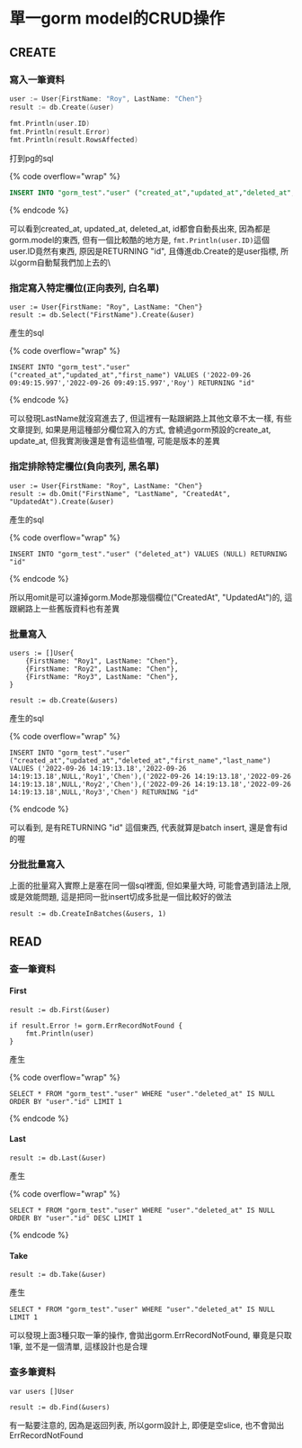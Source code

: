 # 單一gorm model的CRUD操作

## CREATE

### 寫入一筆資料

```go
user := User{FirstName: "Roy", LastName: "Chen"}
result := db.Create(&user)

fmt.Println(user.ID)
fmt.Println(result.Error)
fmt.Println(result.RowsAffected)
```

打到pg的sql

{% code overflow="wrap" %}
```sql
INSERT INTO "gorm_test"."user" ("created_at","updated_at","deleted_at","first_name","last_name") VALUES ('2022-09-19 11:40:02.125','2022-09-19 11:40:02.125',NULL,'Roy','Chen') RETURNING "id"
```
{% endcode %}

可以看到created\_at, updated\_at, deleted\_at, id都會自動長出來, 因為都是gorm.model的東西, 但有一個比較酷的地方是, `fmt.Println(user.ID)`這個user.ID竟然有東西, 原因是RETURNING "id", 且傳進db.Create的是user指標, 所以gorm自動幫我們加上去的\


### 指定寫入特定欄位(正向表列, 白名單)

```
user := User{FirstName: "Roy", LastName: "Chen"}
result := db.Select("FirstName").Create(&user)
```

產生的sql

{% code overflow="wrap" %}
```
INSERT INTO "gorm_test"."user" ("created_at","updated_at","first_name") VALUES ('2022-09-26 09:49:15.997','2022-09-26 09:49:15.997','Roy') RETURNING "id"
```
{% endcode %}

可以發現LastName就沒寫進去了, 但這裡有一點跟網路上其他文章不太一樣, 有些文章提到, 如果是用這種部分欄位寫入的方式, 會繞過gorm預設的create\_at, update\_at, 但我實測後還是會有這些值喔, 可能是版本的差異

### 指定排除特定欄位(負向表列, 黑名單)

```
user := User{FirstName: "Roy", LastName: "Chen"}
result := db.Omit("FirstName", "LastName", "CreatedAt", "UpdatedAt").Create(&user)
```

產生的sql

{% code overflow="wrap" %}
```
INSERT INTO "gorm_test"."user" ("deleted_at") VALUES (NULL) RETURNING "id"
```
{% endcode %}

所以用omit是可以濾掉gorm.Mode那幾個欄位("CreatedAt", "UpdatedAt")的, 這跟網路上一些舊版資料也有差異

### 批量寫入

```
users := []User{
	{FirstName: "Roy1", LastName: "Chen"},
	{FirstName: "Roy2", LastName: "Chen"},
	{FirstName: "Roy3", LastName: "Chen"},
}

result := db.Create(&users)
```

產生的sql

{% code overflow="wrap" %}
```
INSERT INTO "gorm_test"."user" ("created_at","updated_at","deleted_at","first_name","last_name") VALUES ('2022-09-26 14:19:13.18','2022-09-26 14:19:13.18',NULL,'Roy1','Chen'),('2022-09-26 14:19:13.18','2022-09-26 14:19:13.18',NULL,'Roy2','Chen'),('2022-09-26 14:19:13.18','2022-09-26 14:19:13.18',NULL,'Roy3','Chen') RETURNING "id"
```
{% endcode %}

可以看到, 是有RETURNING "id" 這個東西, 代表就算是batch insert, 還是會有id的喔

### 分批批量寫入

上面的批量寫入實際上是塞在同一個sql裡面, 但如果量大時, 可能會遇到語法上限, 或是效能問題, 這是把同一批insert切成多批是一個比較好的做法

```
result := db.CreateInBatches(&users, 1)
```

## READ

### 查一筆資料

#### First

```
result := db.First(&user)

if result.Error != gorm.ErrRecordNotFound {
	fmt.Println(user)
}
```

產生

{% code overflow="wrap" %}
```
SELECT * FROM "gorm_test"."user" WHERE "user"."deleted_at" IS NULL ORDER BY "user"."id" LIMIT 1
```
{% endcode %}

#### Last

```
result := db.Last(&user)
```

產生

{% code overflow="wrap" %}
```
SELECT * FROM "gorm_test"."user" WHERE "user"."deleted_at" IS NULL ORDER BY "user"."id" DESC LIMIT 1
```
{% endcode %}

#### Take

```
result := db.Take(&user)
```

產生

```
SELECT * FROM "gorm_test"."user" WHERE "user"."deleted_at" IS NULL LIMIT 1
```

可以發現上面3種只取一筆的操作, 會拋出gorm.ErrRecordNotFound, 畢竟是只取1筆, 並不是一個清單, 這樣設計也是合理

### 查多筆資料

```
var users []User

result := db.Find(&users)
```

有一點要注意的, 因為是返回列表, 所以gorm設計上, 即便是空slice, 也不會拋出ErrRecordNotFound
